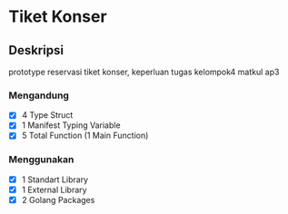 # Tiket Konser

## Deskripsi
prototype reservasi tiket konser, keperluan tugas kelompok4 matkul ap3

### Mengandung 
- [x] 4 Type Struct
- [x] 1 Manifest Typing Variable 
- [x] 5 Total Function (1 Main Function)

### Menggunakan
- [x] 1 Standart Library
- [x] 1 External Library
- [x] 2 Golang Packages